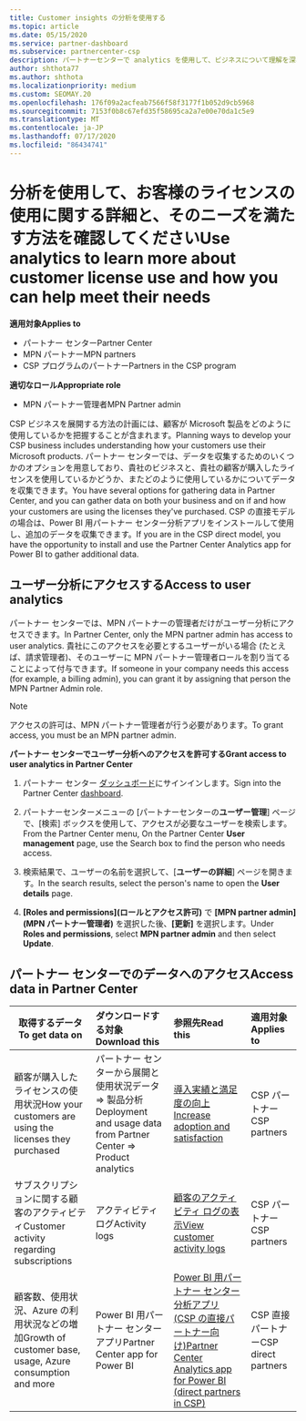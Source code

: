 ```yaml
---
title: Customer insights の分析を使用する
ms.topic: article
ms.date: 05/15/2020
ms.service: partner-dashboard
ms.subservice: partnercenter-csp
description: パートナーセンターで analytics を使用して、ビジネスについて理解を深め、顧客が購入したライセンスをどのように使用するかについて説明します。
author: shthota77
ms.author: shthota
ms.localizationpriority: medium
ms.custom: SEOMAY.20
ms.openlocfilehash: 176f09a2acfeab7566f58f3177f1b052d9cb5968
ms.sourcegitcommit: 7153f0b8c67efd35f58695ca2a7e00e70da1c5e9
ms.translationtype: MT
ms.contentlocale: ja-JP
ms.lasthandoff: 07/17/2020
ms.locfileid: "86434741"
---
```

# <a name="use-analytics-to-learn-more-about-customer-license-use-and-how-you-can-help-meet-their-needs"></a><span data-ttu-id="4ef9c-103">分析を使用して、お客様のライセンスの使用に関する詳細と、そのニーズを満たす方法を確認してください</span><span class="sxs-lookup"><span data-stu-id="4ef9c-103">Use analytics to learn more about customer license use and how you can help meet their needs</span></span>

<span data-ttu-id="4ef9c-104">**適用対象**</span><span class="sxs-lookup"><span data-stu-id="4ef9c-104">**Applies to**</span></span>

- <span data-ttu-id="4ef9c-105">パートナー センター</span><span class="sxs-lookup"><span data-stu-id="4ef9c-105">Partner Center</span></span>
- <span data-ttu-id="4ef9c-106">MPN パートナー</span><span class="sxs-lookup"><span data-stu-id="4ef9c-106">MPN partners</span></span>
- <span data-ttu-id="4ef9c-107">CSP プログラムのパートナー</span><span class="sxs-lookup"><span data-stu-id="4ef9c-107">Partners in the CSP program</span></span>

<span data-ttu-id="4ef9c-108">**適切なロール**</span><span class="sxs-lookup"><span data-stu-id="4ef9c-108">**Appropriate role**</span></span>

- <span data-ttu-id="4ef9c-109">MPN パートナー管理者</span><span class="sxs-lookup"><span data-stu-id="4ef9c-109">MPN Partner admin</span></span>

<span data-ttu-id="4ef9c-110">CSP ビジネスを展開する方法の計画には、顧客が Microsoft 製品をどのように使用しているかを把握することが含まれます。</span><span class="sxs-lookup"><span data-stu-id="4ef9c-110">Planning ways to develop your CSP business includes understanding how your customers use their Microsoft products.</span></span> <span data-ttu-id="4ef9c-111">パートナー センターでは、データを収集するためのいくつかのオプションを用意しており、貴社のビジネスと、貴社の顧客が購入したライセンスを使用しているかどうか、またどのように使用しているかについてデータを収集できます。</span><span class="sxs-lookup"><span data-stu-id="4ef9c-111">You have several options for gathering data in Partner Center, and you can gather data on both your business and on if and how your customers are using the licenses they've purchased.</span></span> <span data-ttu-id="4ef9c-112">CSP の直接モデルの場合は、Power BI 用パートナー センター分析アプリをインストールして使用し、追加のデータを収集できます。</span><span class="sxs-lookup"><span data-stu-id="4ef9c-112">If you are in the CSP direct model, you have the opportunity to install and use the Partner Center Analytics app for Power BI to gather additional data.</span></span>

## <a name="access-to-user-analytics"></a><span data-ttu-id="4ef9c-113">ユーザー分析にアクセスする</span><span class="sxs-lookup"><span data-stu-id="4ef9c-113">Access to user analytics</span></span>

<span data-ttu-id="4ef9c-114">パートナー センターでは、MPN パートナーの管理者だけがユーザー分析にアクセスできます。</span><span class="sxs-lookup"><span data-stu-id="4ef9c-114">In Partner Center, only the MPN partner admin has access to user analytics.</span></span> <span data-ttu-id="4ef9c-115">貴社にこのアクセスを必要とするユーザーがいる場合 (たとえば、請求管理者)、そのユーザーに MPN パートナー管理者ロールを割り当てることによって付与できます。</span><span class="sxs-lookup"><span data-stu-id="4ef9c-115">If someone in your company needs this access (for example, a billing admin), you can grant it by assigning that person the MPN Partner Admin role.</span></span>

>[!NOTE] 
><span data-ttu-id="4ef9c-116">アクセスの許可は、MPN パートナー管理者が行う必要があります。</span><span class="sxs-lookup"><span data-stu-id="4ef9c-116">To grant access, you must be an MPN partner admin.</span></span>

<span data-ttu-id="4ef9c-117">**パートナー センターでユーザー分析へのアクセスを許可する**</span><span class="sxs-lookup"><span data-stu-id="4ef9c-117">**Grant access to user analytics in Partner Center**</span></span> 

1. <span data-ttu-id="4ef9c-118">パートナー センター [ダッシュボード](https://partner.microsoft.com/dashboard)にサインインします。</span><span class="sxs-lookup"><span data-stu-id="4ef9c-118">Sign into the Partner Center [dashboard](https://partner.microsoft.com/dashboard).</span></span>

2. <span data-ttu-id="4ef9c-119">パートナーセンターメニューの [パートナーセンターの**ユーザー管理**] ページで、[検索] ボックスを使用して、アクセスが必要なユーザーを検索します。</span><span class="sxs-lookup"><span data-stu-id="4ef9c-119">From the Partner Center menu, On the Partner Center **User management** page, use the Search box to find the person who needs access.</span></span>
2.  <span data-ttu-id="4ef9c-120">検索結果で、ユーザーの名前を選択して、[**ユーザーの詳細**] ページを開きます。</span><span class="sxs-lookup"><span data-stu-id="4ef9c-120">In the search results, select the person's name to open the **User details** page.</span></span>
3.  <span data-ttu-id="4ef9c-121">**[Roles and permissions]\(ロールとアクセス許可\)** で **[MPN partner admin]\(MPN パートナー管理者\)** を選択した後、**[更新]** を選択します。</span><span class="sxs-lookup"><span data-stu-id="4ef9c-121">Under **Roles and permissions**, select **MPN partner admin** and then select **Update**.</span></span>

 
## <a name="access-data-in-partner-center"></a><span data-ttu-id="4ef9c-122">パートナー センターでのデータへのアクセス</span><span class="sxs-lookup"><span data-stu-id="4ef9c-122">Access data in Partner Center</span></span>

|<span data-ttu-id="4ef9c-123">**取得するデータ**</span><span class="sxs-lookup"><span data-stu-id="4ef9c-123">**To get data on**</span></span>   |<span data-ttu-id="4ef9c-124">**ダウンロードする対象**</span><span class="sxs-lookup"><span data-stu-id="4ef9c-124">**Download this**</span></span>   |<span data-ttu-id="4ef9c-125">**参照先**</span><span class="sxs-lookup"><span data-stu-id="4ef9c-125">**Read this**</span></span>   | <span data-ttu-id="4ef9c-126">**適用対象**</span><span class="sxs-lookup"><span data-stu-id="4ef9c-126">**Applies to**</span></span>    |
|---------------------|:-----------------------|:---------------|:--------------|
|<span data-ttu-id="4ef9c-127">顧客が購入したライセンスの使用状況</span><span class="sxs-lookup"><span data-stu-id="4ef9c-127">How your customers are using the licenses they purchased</span></span>   |<span data-ttu-id="4ef9c-128">パートナー センターから展開と使用状況データ => 製品分析</span><span class="sxs-lookup"><span data-stu-id="4ef9c-128">Deployment and usage data from Partner Center => Product analytics</span></span>   |[<span data-ttu-id="4ef9c-129">導入実績と満足度の向上</span><span class="sxs-lookup"><span data-stu-id="4ef9c-129">Increase adoption and satisfaction</span></span>](increasing-adoption-and-satisfaction.md)|<span data-ttu-id="4ef9c-130">CSP パートナー</span><span class="sxs-lookup"><span data-stu-id="4ef9c-130">CSP partners</span></span>|
|<span data-ttu-id="4ef9c-131">サブスクリプションに関する顧客のアクティビティ</span><span class="sxs-lookup"><span data-stu-id="4ef9c-131">Customer activity regarding subscriptions</span></span>   |<span data-ttu-id="4ef9c-132">アクティビティ ログ</span><span class="sxs-lookup"><span data-stu-id="4ef9c-132">Activity logs</span></span>   |[<span data-ttu-id="4ef9c-133">顧客のアクティビティ ログの表示</span><span class="sxs-lookup"><span data-stu-id="4ef9c-133">View customer activity logs</span></span>](activity-logs.md)|<span data-ttu-id="4ef9c-134">CSP パートナー</span><span class="sxs-lookup"><span data-stu-id="4ef9c-134">CSP partners</span></span>   |
|<span data-ttu-id="4ef9c-135">顧客数、使用状況、Azure の利用状況などの増加</span><span class="sxs-lookup"><span data-stu-id="4ef9c-135">Growth of customer base, usage, Azure consumption and more</span></span>   |<span data-ttu-id="4ef9c-136">Power BI 用パートナー センター アプリ</span><span class="sxs-lookup"><span data-stu-id="4ef9c-136">Partner Center app for Power BI</span></span>   |[<span data-ttu-id="4ef9c-137">Power BI 用パートナー センター分析アプリ (CSP の直接パートナー向け)</span><span class="sxs-lookup"><span data-stu-id="4ef9c-137">Partner Center Analytics app for Power BI (direct partners in CSP)</span></span>](power-bi-app-for-direct-partners.md)|<span data-ttu-id="4ef9c-138">CSP 直接パートナー</span><span class="sxs-lookup"><span data-stu-id="4ef9c-138">CSP direct partners</span></span>|






